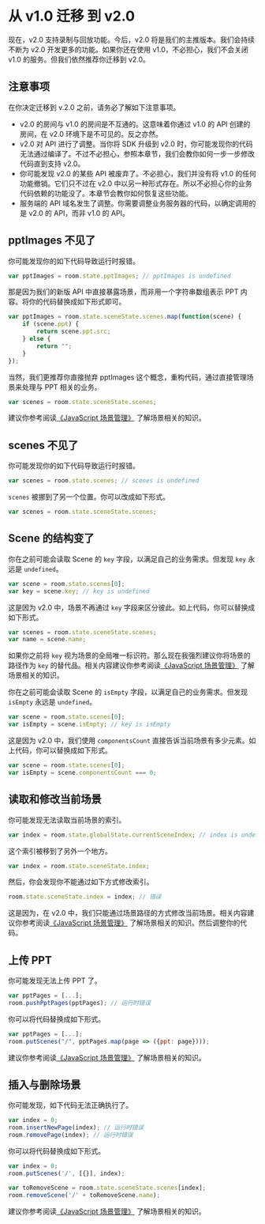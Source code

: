 # 从 v1.0 迁移 到 v2.0

现在，v2.0 支持录制与回放功能。今后，v2.0 将是我们的主推版本。我们会持续不断为 v2.0 开发更多的功能。如果你还在使用 v1.0，不必担心，我们不会关闭 v1.0 的服务。但我们依然推荐你迁移到 v2.0。

## 注意事项

在你决定迁移到 v.2.0 之前，请务必了解如下注意事项。

- v2.0 的房间与 v1.0 的房间是不互通的。这意味着你通过 v1.0 的 API 创建的房间，在 v2.0 环境下是不可见的。反之亦然。
- v2.0 对 API 进行了调整。当你将 SDK 升级到 v2.0 时，你可能发现你的代码无法通过编译了。不过不必担心，参照本章节，我们会教你如何一步一步修改代码直到支持 v2.0。
- 你可能发现 v2.0 的某些 API 被废弃了。不必担心，我们并没有将 v1.0 的任何功能撤销。它们只不过在 v2.0 中以另一种形式存在。所以不必担心你的业务代码依赖的功能没了。本章节会教你如何恢复这些功能。
- 服务端的 API 域名发生了调整。你需要调整业务服务器的代码，以确定调用的是 v2.0 的 API，而非 v1.0 的 API。

## pptImages 不见了

你可能发现你的如下代码导致运行时报错。

```javascript
var pptImages = room.state.pptImages; // pptImages is undefined
```

那是因为我们的新版 API 中直接暴露场景，而非用一个字符串数组表示 PPT 内容。将你的代码替换成如下形式即可。

```javascript
var pptImages = room.state.sceneState.scenes.map(function(scene) {
    if (scene.ppt) {
        return scene.ppt.src;
    } else {
        return "";
    }
});
```

当然，我们更推荐你直接抛弃 pptImages 这个概念，重构代码，通过直接管理场景来处理与 PPT 相关的业务。

```javascript
var scenes = room.state.sceneState.scenes;
```

建议你参考阅读[《JavaScript 场景管理》](/zh-CN/v2/js-details/scenes-api.md) 了解场景相关的知识。

## scenes 不见了

你可能发现你的如下代码导致运行时报错。

```javascript
var scenes = room.state.scenes; // scenes is undefined
```

``scenes`` 被挪到了另一个位置。你可以改成如下形式。

```javascript
var scenes = room.state.sceneState.scenes;
```

## Scene 的结构变了

你在之前可能会读取 Scene 的 ``key`` 字段，以满足自己的业务需求。但发现 ``key`` 永远是 ``undefined``。

```javascript
var scene = room.state.scenes[0];
var key = scene.key; // key is undefined
```

这是因为 v2.0 中，场景不再通过 ``key`` 字段来区分彼此。如上代码，你可以替换成如下形式。

```javascript
var scenes = room.state.sceneState.scenes;
var name = scene.name;
```

如果你之前将 ``key`` 视为场景的全局唯一标识符。那么现在我强烈建议你将场景的路径作为 ``key`` 的替代品。相关内容建议你参考阅读[《JavaScript 场景管理》](./scenes-api.md) 了解场景相关的知识。

你在之前可能会读取 Scene 的 ``isEmpty`` 字段，以满足自己的业务需求。但发现 ``isEmpty`` 永远是 ``undefined``。

```javascript
var scene = room.state.scenes[0];
var isEmpty = scene.isEmpty; // key is isEmpty
```

这是因为 v2.0 中，我们使用 ``componentsCount`` 直接告诉当前场景有多少元素。如上代码，你可以替换成如下形式。

```javascript
var scene = room.state.scenes[0];
var isEmpty = scene.componentsCount === 0;
```

## 读取和修改当前场景

你可能发现无法读取当前场景的索引。

```javascript
var index = room.state.globalState.currentSceneIndex; // index is undefined
```

这个索引被移到了另外一个地方。

```javascript
var index = room.state.sceneState.index;
```

然后，你会发现你不能通过如下方式修改索引。

```javascript
room.state.sceneState.index = index; // 错误
```

这是因为，在 v2.0 中，我们只能通过场景路径的方式修改当前场景。相关内容建议你参考阅读[《JavaScript 场景管理》](/zh-CN/v2/js-details/scenes-api.md) 了解场景相关的知识。然后调整你的代码。

## 上传 PPT

你可能发现无法上传 PPT 了。

```javascript
var pptPages = [...];
room.pushPptPages(pptPages); // 运行时错误
```

你可以将代码替换成如下形式。

```javascript
var pptPages = [...];
room.putScenes("/", pptPages.map(page => ({ppt: page})));
```

建议你参考阅读[《JavaScript 场景管理》](/zh-CN/v2/js-details/scenes-api.md) 了解场景相关的知识。

## 插入与删除场景

你可能发现，如下代码无法正确执行了。

```javascript
var index = 0;
room.insertNewPage(index); // 运行时错误
room.removePage(index); // 运行时错误
```

你可以将代码替换成如下形式。

```javascript
var index = 0;
room.putScenes('/', [{}], index);

var toRemoveScene = room.state.sceneState.scenes[index];
room.removeScene('/' + toRemoveScene.name);
```

建议你参考阅读[《JavaScript 场景管理》](/zh-CN/v2/js-details/scenes-api.md) 了解场景相关的知识。
